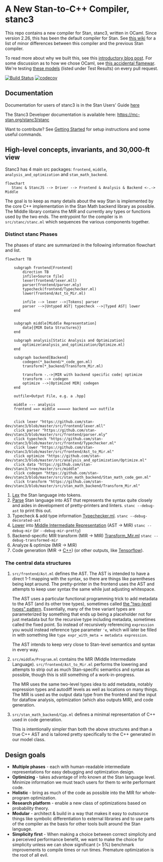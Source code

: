 # A New Stan-to-C++ Compiler, stanc3
This repo contains a new compiler for Stan, stanc3, written in OCaml.
Since version 2.26, this has been the default compiler for Stan. See [this wiki](https://github.com/stan-dev/stanc3/wiki/changes-from-stanc2) for a list of minor differences between this compiler and the previous Stan compiler.

To read more about why we built this, see this [introductory blog post](https://statmodeling.stat.columbia.edu/2019/03/13/stanc3-rewriting-the-stan-compiler/). For some discussion as to how we chose OCaml, see [this accidental flamewar](https://discourse.mc-stan.org/t/choosing-the-new-stan-compilers-implementation-language/6203).
We're testing [these models](https://jenkins.flatironinstitute.org/job/Stan/job/Stanc3/job/master/) (listed under Test Results) on every pull request.

[![Build Status](https://jenkins.flatironinstitute.org/job/Stan/job/Stanc3/job/master/badge/icon?style=flat-square)](https://jenkins.flatironinstitute.org/job/Stan/job/Stanc3/job/master/) [![codecov](https://codecov.io/gh/stan-dev/stanc3/branch/master/graph/badge.svg?token=tt76nVXoht)](https://codecov.io/gh/stan-dev/stanc3)

## Documentation

Documentation for users of stanc3 is in the Stan Users' Guide [here](https://mc-stan.org/docs/stan-users-guide/using-the-stan-compiler.html)

The Stanc3 Developer documentation is available here: https://mc-stan.org/stanc3/stanc

Want to contribute? See [Getting Started](https://mc-stan.org/stanc3/stanc/getting_started.html)
for setup instructions and some useful commands.

## High-level concepts, invariants, and 30,000-ft view
Stanc3 has 4 main src packages: `frontend`, `middle`, `analysis_and_optimization` and `stan_math_backend`.

```mermaid
flowchart
   Stanc & StancJS --> Driver --> Frontend & Analysis & Backend <-.-> Middle
```

The goal is to keep as many details about the way Stan is implemented by the core C++ implementation in the Stan Math backend library as possible.
The Middle library contains the MIR and currently any types or functions used by the two ends.
The entrypoint for the compiler is in `src/stanc/stanc.ml` which sequences the various components together.

### Distinct stanc Phases

The phases of stanc are summarized in the following information flowchart and list.
```mermaid
flowchart TB

    subgraph frontend[Frontend]
        direction TB
        infile>Source file]
        lexer(frontend/lexer.mll)
        parser(frontend/parser.mly)
        typecheck(frontend/Typechecker.ml)
        lower(frontend/Ast_to_Mir.ml)

        infile --> lexer -->|Tokens| parser
        parser -->|Untyped AST| typecheck -->|Typed AST| lower
    end


    subgraph middle[Middle Representation]
        data{{MIR Data Structures}}
    end

    subgraph analysis[Static Analysis and Optimization]
        optimize(analysis_and_optimization/Optimize.ml)
    end

    subgraph backend[Backend]
        codegen(*_backend/*_code_gen.ml)
        transform(*_backend/Transform_Mir.ml)

        transform -.->|MIR with backend specific code| optimize
        transform --> codegen
        optimize -->|Optimized MIR| codegen
    end

    outfile>Output File, e.g. a .hpp]

    middle --- analysis
    frontend ==> middle =====> backend ==> outfile


    click lexer "https://github.com/stan-dev/stanc3/blob/master/src/frontend/lexer.mll"
    click parser "https://github.com/stan-dev/stanc3/blob/master/src/frontend/parser.mly"
    click typecheck "https://github.com/stan-dev/stanc3/blob/master/src/frontend/Typechecker.ml"
    click lower "https://github.com/stan-dev/stanc3/blob/master/src/frontend/Ast_to_Mir.ml"
    click optimize "https://github.com/stan-dev/stanc3/blob/master/src/analysis_and_optimization/Optimize.ml"
    click data "https://github.com/stan-dev/stanc3/tree/master/src/middle"
    click codegen "https://github.com/stan-dev/stanc3/blob/master/src/stan_math_backend/Stan_math_code_gen.ml"
    click transform "https://github.com/stan-dev/stanc3/blob/master/src/stan_math_backend/Transform_Mir.ml"
```

1. [Lex](src/frontend/lexer.mll) the Stan language into tokens.
1. [Parse](src/frontend/parser.mly) Stan language into AST that represents the syntax quite closely and aides in development of pretty-printers and linters. `stanc --debug-ast` to print this out.
1. Typecheck & add type information [Typechecker.ml](src/frontend/Typechecker.ml).  `stanc --debug-decorated-ast`
1. [Lower](src/frontend/Ast_to_Mir.ml) into [Middle Intermediate Representation](src/middle/Program.ml) (AST -> MIR) `stanc --debug-mir` (or `--debug-mir-pretty`)
1. Backend-specific MIR transform  (MIR -> MIR) [Transform_Mir.ml](src/stan_math_backend/Transform_Mir.ml)  `stanc --debug-transformed-mir`
1. Analyze & optimize (MIR -> MIR)
1. Code generation  (MIR -> [C++](src/stan_math_backend/Stan_math_code_gen.ml)) (or other outputs, like [Tensorflow](https://github.com/stan-dev/stan2tfp/)).

### The central data structures

1. `src/frontend/Ast.ml` defines the AST. The AST is intended to have a direct 1-1 mapping with the syntax, so there are things like parentheses being kept around.
The pretty-printer in the frontend uses the AST and attempts to keep user syntax the same while just adjusting whitespace.

    The AST uses a particular functional programming trick to add metadata to the AST (and its other tree types), sometimes called [the "two-level types" pattern](http://lambda-the-ultimate.org/node/4170#comment-63836). Essentially, many of the tree variant types are parameterized by something that ends up being a placeholder not for just metadata but for the recursive type including metadata, sometimes called the fixed point. So instead of recursively referencing `expression` you would instead reference type parameter `'e`, which will later be filled in with something like `type expr_with_meta = metadata expression`.

    The AST intends to keep very close to Stan-level semantics and syntax in every way.

2. `src/middle/Program.ml` contains the MIR (Middle Intermediate Language). `src/frontend/Ast_to_Mir.ml` performs the lowering and attempts to strip out as much Stan-specific semantics and syntax as possible, though this is still something of a work-in-progress.

    The MIR uses the same two-level types idea to add metadata, notably expression types and autodiff levels as well as locations on many things. The MIR is used as the output data type from the frontend and the input for dataflow analysis, optimization (which also outputs MIR), and code generation.


3. `src/stan_math_backend/Cpp.ml` defines a minimal representation of C++ used in code generation.

    This is intentionally simpler than both the above structures and than a true C++ AST and is tailored pretty specifically
    to the C++ generated in our model class.

## Design goals
* **Multiple phases** - each with human-readable intermediate representations for easy debugging and optimization design.
* **Optimizing** - takes advantage of info known at the Stan language level. Minimize information we must teach users for them to write performant code.
* **Holistic** - bring as much of the code as possible into the MIR for whole-program optimization.
* **Research platform** - enable a new class of optimizations based on probability theory.
* **Modular** - architect & build in a way that makes it easy to outsource things like symbolic differentiation to external libraries and to use parts of the compiler as the basis for other tools built around the Stan language.
* **Simplicity first** - When making a choice between correct simplicity and a perceived performance benefit, we want to make the choice for simplicity unless we can show significant (> 5%) benchmark improvements to compile times or run times. Premature optimization is the root of all evil.
